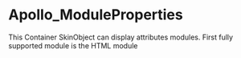 Apollo_ModuleProperties
=======================

This Container SkinObject can display attributes modules. First fully supported module is the HTML module
